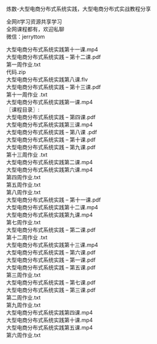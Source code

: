 炼数-大型电商分布式系统实践，大型电商分布式实战教程分享

全网it学习资源共享学习<br>全网课程都有，欢迎私聊<br>微信：jerryttom<br>

大型电商分布式系统实践第十一课.mp4<br> 大型电商分布式系统实践 – 第十二课.pdf<br> 第一周作业.txt<br> 代码.zip<br> 大型电商分布式系统实践第八课.flv<br> 大型电商分布式系统实践 – 第十三课.pdf<br> 第十一周作业 .txt<br> 大型电商分布式系统实践第一课.mp4<br> 〖课程目录〗:<br> 大型电商分布式系统实践 – 第四课.pdf<br> 大型电商分布式系统实践第三课.mp4<br> 大型电商分布式系统实践 – 第八课 .pdf<br> 大型电商分布式系统实践 – 第十课.pdf<br> 大型电商分布式系统实践 – 第九课.pdf<br> 第十三周作业 .txt<br> 大型电商分布式系统实践第二课.mp4<br> 大型电商分布式系统实践第六课.mp4<br> 第四周作业.txt<br> 第五周作业.txt<br> 第八周作业.txt<br> 大型电商分布式系统实践 – 第十一课.pdf<br> 大型电商分布式系统实践第十二课.mp4<br> 大型电商分布式系统实践第九课.mp4<br> 第七周作业.txt<br> 大型电商分布式系统实践 – 第二课.pdf<br> 第十二周作业 .txt<br> 大型电商分布式系统实践第十三课.mp4<br> 大型电商分布式系统实践 – 第六课.pdf<br> 大型电商分布式系统实践 – 第一课.pdf<br> 大型电商分布式系统实践 – 第五课.pdf<br> 第三周作业.txt<br> 大型电商分布式系统实践 – 第七课.pdf<br> 大型电商分布式系统实践 – 第三课.pdf<br> 第二周作业.txt<br> 第九周作业.txt<br> 大型电商分布式系统实践第四课.mp4<br> 大型电商分布式系统实践第十课.mp4<br> 大型电商分布式系统实践第五课.mp4<br> 第六周作业.txt